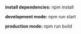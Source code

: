 **install dependencies:** npm install

**development mode:** npm run start

**production mode:** npm run build
